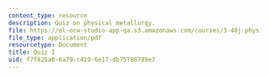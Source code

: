 ```yaml
---
content_type: resource
description: Quiz on physical metallurgy.
file: https://ol-ocw-studio-app-qa.s3.amazonaws.com/courses/3-40j-physical-metallurgy-fall-2009/f7f825a06a79c4196e17db75786789e7_MIT3_40JF09_quiz1_08.pdf
file_type: application/pdf
resourcetype: Document
title: Quiz I
uid: f7f825a0-6a79-c419-6e17-db75786789e7
---
```

